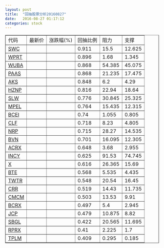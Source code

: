 ```yaml
---
layout: post
title:  "回抽股票分析20160827"
date:   2016-08-27 01:17:12
categories: stock
---
```

<script type="text/javascript">
var stockList = []
stockList.push('gb_swc');
stockList.push('gb_wprt');
stockList.push('gb_wuba');
stockList.push('gb_paas');
stockList.push('gb_aks');
stockList.push('gb_hznp');
stockList.push('gb_slw');
stockList.push('gb_mpel');
stockList.push('gb_bcei');
stockList.push('gb_clf');
stockList.push('gb_nrp');
stockList.push('gb_bvn');
stockList.push('gb_acrx');
stockList.push('gb_incy');
stockList.push('gb_x');
stockList.push('gb_bte');
stockList.push('gb_twtr');
stockList.push('gb_crr');
stockList.push('gb_cmcm');
stockList.push('gb_bcrx');
stockList.push('gb_jcp');
stockList.push('gb_sbgl');
stockList.push('gb_rprx');
stockList.push('gb_tplm');
</script>
<table border="1">
 <tr>
 <td>代码</td>
 <td>最新价</td>
 <td>涨跌幅(%)</td>
 <td>回抽比例</td>
 <td>阻力</td>
 <td>支撑</td>
</tr>
  <tr id="swc">
  <td><a href="http://stock.finance.sina.com.cn/usstock/quotes/SWC.html" target="_blank">SWC</a></td><td></td><td></td><td>0.911</td><td>15.5</td><td>12.625</td></tr>
  <tr id="wprt">
  <td><a href="http://stock.finance.sina.com.cn/usstock/quotes/WPRT.html" target="_blank">WPRT</a></td><td></td><td></td><td>0.896</td><td>1.68</td><td>1.345</td></tr>
  <tr id="wuba">
  <td><a href="http://stock.finance.sina.com.cn/usstock/quotes/WUBA.html" target="_blank">WUBA</a></td><td></td><td></td><td>0.868</td><td>54.385</td><td>45.075</td></tr>
  <tr id="paas">
  <td><a href="http://stock.finance.sina.com.cn/usstock/quotes/PAAS.html" target="_blank">PAAS</a></td><td></td><td></td><td>0.868</td><td>21.235</td><td>17.475</td></tr>
  <tr id="aks">
  <td><a href="http://stock.finance.sina.com.cn/usstock/quotes/AKS.html" target="_blank">AKS</a></td><td></td><td></td><td>0.848</td><td>6.2</td><td>4.29</td></tr>
  <tr id="hznp">
  <td><a href="http://stock.finance.sina.com.cn/usstock/quotes/HZNP.html" target="_blank">HZNP</a></td><td></td><td></td><td>0.816</td><td>22.94</td><td>18.64</td></tr>
  <tr id="slw">
  <td><a href="http://stock.finance.sina.com.cn/usstock/quotes/SLW.html" target="_blank">SLW</a></td><td></td><td></td><td>0.776</td><td>30.845</td><td>25.325</td></tr>
  <tr id="mpel">
  <td><a href="http://stock.finance.sina.com.cn/usstock/quotes/MPEL.html" target="_blank">MPEL</a></td><td></td><td></td><td>0.764</td><td>15.435</td><td>12.315</td></tr>
  <tr id="bcei">
  <td><a href="http://stock.finance.sina.com.cn/usstock/quotes/BCEI.html" target="_blank">BCEI</a></td><td></td><td></td><td>0.74</td><td>1.055</td><td>0.805</td></tr>
  <tr id="clf">
  <td><a href="http://stock.finance.sina.com.cn/usstock/quotes/CLF.html" target="_blank">CLF</a></td><td></td><td></td><td>0.718</td><td>8.23</td><td>4.805</td></tr>
  <tr id="nrp">
  <td><a href="http://stock.finance.sina.com.cn/usstock/quotes/NRP.html" target="_blank">NRP</a></td><td></td><td></td><td>0.715</td><td>28.27</td><td>14.535</td></tr>
  <tr id="bvn">
  <td><a href="http://stock.finance.sina.com.cn/usstock/quotes/BVN.html" target="_blank">BVN</a></td><td></td><td></td><td>0.701</td><td>16.095</td><td>12.305</td></tr>
  <tr id="acrx">
  <td><a href="http://stock.finance.sina.com.cn/usstock/quotes/ACRX.html" target="_blank">ACRX</a></td><td></td><td></td><td>0.648</td><td>3.68</td><td>2.955</td></tr>
  <tr id="incy">
  <td><a href="http://stock.finance.sina.com.cn/usstock/quotes/INCY.html" target="_blank">INCY</a></td><td></td><td></td><td>0.625</td><td>91.53</td><td>74.745</td></tr>
  <tr id="x">
  <td><a href="http://stock.finance.sina.com.cn/usstock/quotes/X.html" target="_blank">X</a></td><td></td><td></td><td>0.616</td><td>26.365</td><td>15.69</td></tr>
  <tr id="bte">
  <td><a href="http://stock.finance.sina.com.cn/usstock/quotes/BTE.html" target="_blank">BTE</a></td><td></td><td></td><td>0.568</td><td>5.535</td><td>4.435</td></tr>
  <tr id="twtr">
  <td><a href="http://stock.finance.sina.com.cn/usstock/quotes/TWTR.html" target="_blank">TWTR</a></td><td></td><td></td><td>0.548</td><td>20.54</td><td>16.45</td></tr>
  <tr id="crr">
  <td><a href="http://stock.finance.sina.com.cn/usstock/quotes/CRR.html" target="_blank">CRR</a></td><td></td><td></td><td>0.519</td><td>14.43</td><td>11.735</td></tr>
  <tr id="cmcm">
  <td><a href="http://stock.finance.sina.com.cn/usstock/quotes/CMCM.html" target="_blank">CMCM</a></td><td></td><td></td><td>0.503</td><td>13.53</td><td>9.91</td></tr>
  <tr id="bcrx">
  <td><a href="http://stock.finance.sina.com.cn/usstock/quotes/BCRX.html" target="_blank">BCRX</a></td><td></td><td></td><td>0.497</td><td>5.4</td><td>2.945</td></tr>
  <tr id="jcp">
  <td><a href="http://stock.finance.sina.com.cn/usstock/quotes/JCP.html" target="_blank">JCP</a></td><td></td><td></td><td>0.479</td><td>10.875</td><td>8.82</td></tr>
  <tr id="sbgl">
  <td><a href="http://stock.finance.sina.com.cn/usstock/quotes/SBGL.html" target="_blank">SBGL</a></td><td></td><td></td><td>0.422</td><td>20.565</td><td>11.695</td></tr>
  <tr id="rprx">
  <td><a href="http://stock.finance.sina.com.cn/usstock/quotes/RPRX.html" target="_blank">RPRX</a></td><td></td><td></td><td>0.41</td><td>2.225</td><td>1.7</td></tr>
  <tr id="tplm">
  <td><a href="http://stock.finance.sina.com.cn/usstock/quotes/TPLM.html" target="_blank">TPLM</a></td><td></td><td></td><td>0.409</td><td>0.295</td><td>0.185</td></tr>
</table>
